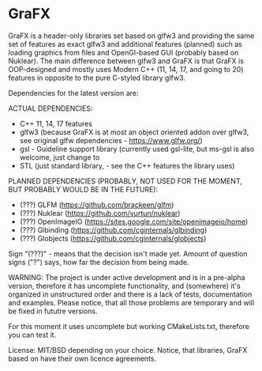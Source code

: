 # GraFX

GraFX is a header-only libraries set based on glfw3 and providing the same set of features as exact glfw3 and additional features (planned) such as loading graphics from files and OpenGl-based GUI (probably based on Nuklear). The main difference between glfw3 and GraFX is that GraFX is OOP-designed and mostly uses Modern C++ (11, 14, 17, and going to 20) features in opposite to the pure C-styled library glfw3.

Dependencies for the latest version are:

ACTUAL DEPENDENCIES:
 - C++ 11, 14, 17 features
 - glfw3 (because GraFX is at most an object oriented addon over glfw3, see original glfw dependencies - https://www.glfw.org/)
 - gsl - Guideline support library (currently used gsl-lite, but ms-gsl is also welcome, just change <gsl-lite> to <ms-gsl>
 - STL (just standard library, - see the C++ features the library uses)
  
PLANNED DEPENDENCIES (PROBABLY, NOT USED FOR THE MOMENT, BUT PROBABLY WOULD BE IN THE FUTURE):  
 - (???)  GLFM (https://github.com/brackeen/glfm)
 - (???)  Nuklear (https://github.com/vurtun/nuklear) 
 - (???)  OpenImageIO (https://sites.google.com/site/openimageio/home)
 - (???)  Glbinding (https://github.com/cginternals/glbinding)
 - (???)  Globjects (https://github.com/cginternals/globjects)
 
Sign "(???)" - means that the decision isn't made yet. Amount of question signs ("?") says, how far the decision from being made.

WARNING: The project is under active development and is in a pre-alpha version, therefore it has uncomplete functionality, and (somewhere) it's organized in unstructured order and there is a lack of tests, documentation and examples. Please notice, that all those problems are temporary and will be fixed in fututre versions.

For this moment it uses uncomplete but working CMakeLists.txt, therefore you can test it.

License: MIT/BSD depending on your choice. 
Notice, that libraries, GraFX based on have their own licence agreements.
